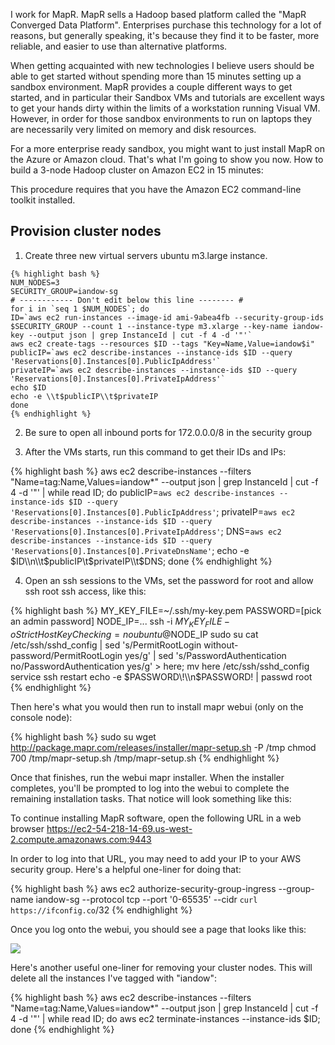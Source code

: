 I work for MapR. MapR sells a Hadoop based platform called the "MapR Converged Data Platform". Enterprises purchase this technology for a lot of reasons, but generally speaking, it's because they find it to be faster, more reliable, and easier to use than alternative platforms.

When getting acquainted with new technologies I believe users should be able to get started without spending more than 15 minutes setting up a sandbox environment. MapR provides a couple different ways to get started, and in particular their Sandbox VMs and tutorials are excellent ways to get your hands dirty within the limits of a workstation running Visual VM. However, in order for those sandbox environments to run on laptops they are necessarily very limited on memory and disk resources.

For a more enterprise ready sandbox, you might want to just install MapR on the Azure or Amazon cloud. That's what I'm going to show you now. How to build a 3-node Hadoop cluster on Amazon EC2 in 15 minutes:

This procedure requires that you have the Amazon EC2 command-line toolkit installed.

Provision cluster nodes
-----------------------

1. Create three new virtual servers ubuntu m3.large instance.

  ```
  {% highlight bash %}
  NUM_NODES=3
  SECURITY_GROUP=iandow-sg
  # ------------ Don't edit below this line -------- #
  for i in `seq 1 $NUM_NODES`; do 
  ID=`aws ec2 run-instances --image-id ami-9abea4fb --security-group-ids $SECURITY_GROUP --count 1 --instance-type m3.xlarge --key-name iandow-key --output json | grep InstanceId | cut -f 4 -d '"'`
  aws ec2 create-tags --resources $ID --tags "Key=Name,Value=iandow$i"
  publicIP=`aws ec2 describe-instances --instance-ids $ID --query 'Reservations[0].Instances[0].PublicIpAddress'`
  privateIP=`aws ec2 describe-instances --instance-ids $ID --query 'Reservations[0].Instances[0].PrivateIpAddress'`
  echo $ID
 echo -e \\t$publicIP\\t$privateIP
  done
  {% endhighlight %}
  ```

2. Be sure to open all inbound ports for 172.0.0.0/8 in the security group

3. After the VMs starts, run this command to get their IDs and IPs:

  {% highlight bash %}
  aws ec2 describe-instances --filters "Name=tag:Name,Values=iandow*" --output json | grep InstanceId | cut -f 4 -d '"' | while read ID; do publicIP=`aws ec2 describe-instances --instance-ids $ID --query 'Reservations[0].Instances[0].PublicIpAddress'`; privateIP=`aws ec2 describe-instances --instance-ids $ID --query 'Reservations[0].Instances[0].PrivateIpAddress'`; DNS=`aws ec2 describe-instances --instance-ids $ID --query 'Reservations[0].Instances[0].PrivateDnsName'`; echo -e $ID\\n\\t$publicIP\\t$privateIP\\t$DNS;  done 
  {% endhighlight %}

4. Open an ssh sessions to the VMs, set the password for root and allow ssh root ssh access, like this:

  {% highlight bash %}
  MY_KEY_FILE=~/.ssh/my-key.pem
  PASSWORD=[pick an admin password]
  NODE_IP=...
  ssh -i $MY_KEY_FILE -oStrictHostKeyChecking=no ubuntu@$NODE_IP
  sudo su
  cat /etc/ssh/sshd_config | sed 's/PermitRootLogin without-password/PermitRootLogin yes/g' | sed 's/PasswordAuthentication no/PasswordAuthentication yes/g' > here; mv here /etc/ssh/sshd_config
  service ssh restart
  echo -e $PASSWORD\!\\n$PASSWORD\! | passwd root
  {% endhighlight %}

  Then here's what you would then run to install mapr webui (only on the console node):

  {% highlight bash %}
  sudo su
  wget http://package.mapr.com/releases/installer/mapr-setup.sh -P /tmp
  chmod 700 /tmp/mapr-setup.sh
  /tmp/mapr-setup.sh
  {% endhighlight %}

  Once that finishes, run the webui mapr installer. When the installer completes, you'll be prompted to log into the webui to complete the remaining installation tasks. That notice will look something like this:


  To continue installing MapR software, open the following URL in a web browser
  https://ec2-54-218-14-69.us-west-2.compute.amazonaws.com:9443


  In order to log into that URL, you may need to add your IP to your AWS security group. Here's a helpful one-liner for doing that:

  {% highlight bash %}
  aws ec2 authorize-security-group-ingress --group-name iandow-sg --protocol tcp --port '0-65535' --cidr `curl https://ifconfig.co`/32
  {% endhighlight %}

  Once you log onto the webui, you should see a page that looks like this:

  ![](https://github.com/iandow/iandow.github.io/blob/master/img/mapr%20installer.png)


Here's another useful one-liner for removing your cluster nodes. This will delete all the instances I've tagged with "iandow":
	
{% highlight bash %}
aws ec2 describe-instances --filters "Name=tag:Name,Values=iandow*" --output json | grep InstanceId | cut -f 4 -d '"' | while read ID; do aws ec2 terminate-instances --instance-ids $ID; done
{% endhighlight %}


